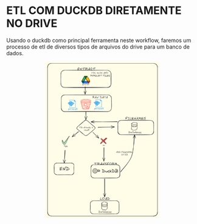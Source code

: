 # ETL COM DUCKDB DIRETAMENTE NO DRIVE

Usando o duckdb como principal ferramenta neste workflow, faremos um processo de etl de diversos tipos de arquivos do drive para um banco de dados.

<div style='text-align: center;'>
    <img src="pictures/flowchart.png" alt="Texto Alternativo" width="300">
</div>
